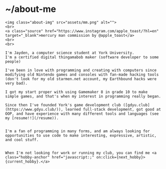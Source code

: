 <script>
const hobbies = ["remaking this website","still modding Nintendo stuff","learning another VScode Vim shortcut","breaking my linux installation","dreaming about being cool enough to use Raylib","finishing my drawabox homework", "learning about the Godot engine","playing the piano","making jazz playlists","thinking about turn-based RPGs","making up new serves in ping pong","mashing in Guilty Gear","reading the new One Piece chapter","emulating retro games","beating my cybergrind high-score","wishing they'd port Final Fantasy Tactics","trying to put on 5 lbs of muscle","designing Mercury Man lore"]

let order = []
let current_hobby = ''
function shuffle_order(){
    while (order.length < hobbies.length){
        let rng = Math.floor(Math.random() * hobbies.length)
        if (!order.includes(rng)){
            order.push(rng)}
    }
    next_hobby()
}

function next_hobby(){
    current_hobby = hobbies[order.pop()]
    if (order.length == 0){
        shuffle_order()
    }
}

shuffle_order()

</script>

<div class = "home-content flex flex-column ">

# ~/about-me

    <img class="about-img" src="assets/mm.png" alt="">
    <br>
    <a class="source" href="https://www.instagram.com/apple_toast/?hl=en" target="_blank">mercury man commission by @apple_toast</a>
    <br>
    <br>

    I'm Jayden, a computer science student at York University.
    I'm a certified digital thingamabob maker (software developer to some people)

    I've been in love with programming and creating with computers since modifying old Nintendo games and consoles with fan-made hacking tools (don't look for my old starmen.net account, my Earthbound hacks were very bad).

    I got my start proper with using Gamemaker 8 in grade 10 to make simple games, and that's when my interest in programming really began.

    Since then I've founded York's game development club ([gdyu.club](https://www.gdyu.club/)), learned full-stack development, got good at OOP, and have experience with many different tools and languages (see my [resume!!](/resume)).


    I'm a fan of programming in many forms, and am always looking for opportunities to use code to make interesting, expressive, artistic, and cool stuff.


    When I'm not looking for work or running my club, you can find me <a class="hobby-anchor" href="javascript:;" on:click={next_hobby}>{current_hobby}.</a>
</div>